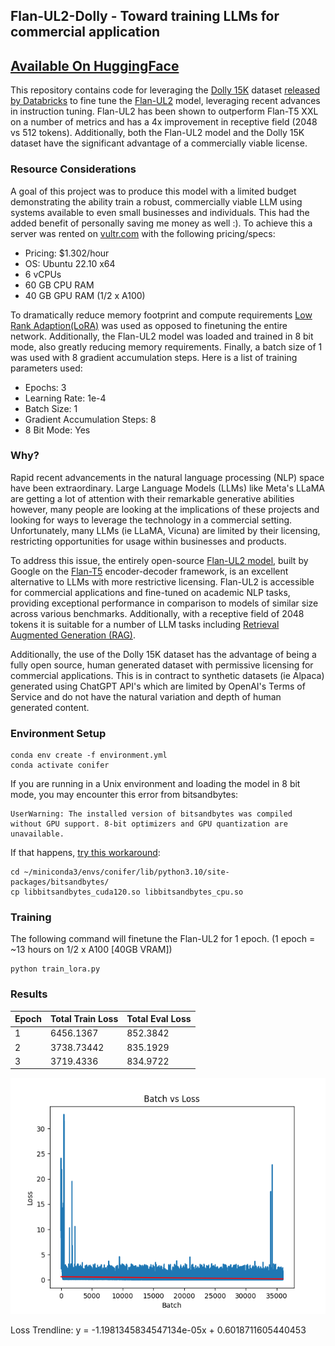 ## Flan-UL2-Dolly - Toward training LLMs for commercial application
## [Available On HuggingFace](https://huggingface.co/coniferlabs/flan-ul2-dolly-lora)

This repository contains code for leveraging the [Dolly 15K](https://github.com/databrickslabs/dolly/tree/master/data) dataset [released by Databricks](https://github.com/databrickslabs/dolly/tree/master/data) to fine tune the [Flan-UL2](https://huggingface.co/google/flan-ul2) model, leveraging recent advances in instruction tuning. Flan-UL2 has been shown to outperform Flan-T5 XXL on a number of metrics and has a 4x improvement in receptive field (2048 vs 512 tokens). Additionally, both the Flan-UL2 model and the Dolly 15K dataset have the significant advantage of a commercially viable license.

### Resource Considerations

A goal of this project was to produce this model with a limited budget demonstrating the ability train a robust, commercially viable LLM using systems available to even small businesses and individuals. This had the added benefit of personally saving me money as well :). To achieve this a server was rented on [vultr.com](vultr.com) with the following pricing/specs:
- Pricing: $1.302/hour
- OS: Ubuntu 22.10 x64
- 6 vCPUs
- 60 GB CPU RAM
- 40 GB GPU RAM (1/2 x A100)

To dramatically reduce memory footprint and compute requirements [Low Rank Adaption(LoRA)](https://huggingface.co/docs/diffusers/training/lora) was used as opposed to finetuning the entire network. Additionally, the Flan-UL2 model was loaded and trained in 8 bit mode, also greatly reducing memory requirements. Finally, a batch size of 1 was used with 8 gradient accumulation steps. Here is a list of training parameters used:
- Epochs: 3
- Learning Rate: 1e-4
- Batch Size: 1
- Gradient Accumulation Steps: 8
- 8 Bit Mode: Yes

### Why?

Rapid recent advancements in the natural language processing (NLP) space have been extraordinary. Large Language Models (LLMs) like Meta's LLaMA are getting a lot of attention with their remarkable generative abilities however, many people are looking at the implications of these projects and looking for ways to leverage the technology in a commercial setting. Unfortunately, many LLMs (ie LLaMA, Vicuna) are limited by their licensing, restricting opportunities for usage within businesses and products.

To address this issue, the entirely open-source [Flan-UL2 model](https://huggingface.co/google/flan-ul2), built by Google on the [Flan-T5](https://arxiv.org/abs/2210.11416) encoder-decoder framework, is an excellent alternative to LLMs with more restrictive licensing. Flan-UL2 is accessible for commercial applications and fine-tuned on academic NLP tasks, providing exceptional performance in comparison to models of similar size across various benchmarks. Additionally, with a receptive field of 2048 tokens it is suitable for a number of LLM tasks including [Retrieval Augmented Generation (RAG)](https://arxiv.org/abs/2005.11401).

Additionally, the use of the Dolly 15K dataset has the advantage of being a fully open source, human generated dataset with permissive licensing for commercial applications. This is in contract to synthetic datasets (ie Alpaca) generated using ChatGPT API's which are limited by OpenAI's Terms of Service and do not have the natural variation and depth of human generated content.


### Environment Setup

```
conda env create -f environment.yml
conda activate conifer
```

If you are running in a Unix environment and loading the model in 8 bit mode, you may encounter this error from bitsandbytes:

```
UserWarning: The installed version of bitsandbytes was compiled without GPU support. 8-bit optimizers and GPU quantization are unavailable.
```

 If that happens, [try this workaround](https://github.com/TimDettmers/bitsandbytes/issues/156#issuecomment-1462329713):

```
cd ~/miniconda3/envs/conifer/lib/python3.10/site-packages/bitsandbytes/
cp libbitsandbytes_cuda120.so libbitsandbytes_cpu.so
```

### Training

The following command will finetune the Flan-UL2 for 1 epoch. (1 epoch = ~13 hours on 1/2 x A100 [40GB VRAM])

```
python train_lora.py
```

### Results

| Epoch | Total Train Loss | Total Eval Loss  |
|-------|------------------|------------------|
| 1     | 6456.1367        |  852.3842        |
| 2     | 3738.73442       |  835.1929        |
| 3     | 3719.4336        |  834.9722        |

![image](assets/training_loss.png)

Loss Trendline: y = -1.1981345834547134e-05x + 0.6018711605440453
